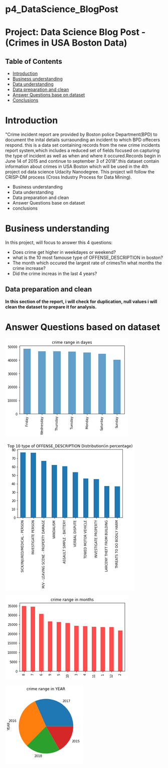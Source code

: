 # p4_DataScience_BlogPost
# Project: Data Science Blog Post - (Crimes in USA Boston Data)

## Table of Contents
<ul>
<li><a href="#intro">Introduction</a></li>
<li><a href="#Business understanding">Business understanding</a></li>
<li><a href="#Data understanding">Data understanding</a></li>
<li><a href="#Data preparation and clean">Data preparation and clean</a></li>
<li><a href="#Answer Questions base on dataset">Answer Questions base on dataset</a></li>
<li><a href="#conclusions">Conclusions</a></li>
</ul>

<a id='intro'></a>

# Introduction
"Crime incident report are provided by Boston police Department(BPD) to document the inital details surraounding an incident to which BPD offecers respond. this is a data set containing records from the new crime incidents report system,which includes a reduced set of fields focused on capturing the type of incident as well as  when and where it occured.Records  begin in June 14  of 2015 and continue to september 3 of 2018".this dataset contain information about crimes in USA Boston which will be used  in the 4th project od data science Udacity Nanodegree.
This project will follow the CRISP-DM process (Cross Industry Process for Data Mining).

- Business understanding
- Data understanding
- Data preparation and clean
- Answer Questions base on dataset 
- conclusions
<a id='Business understanding'></a>

# Business understanding

In this project, will focus to answer this 4 questions:

- Does crime get higher in weekdayes or weekend?
- what is the 10 most famouse type of OFFENSE_DESCRIPTION in boston?
- The month which occured the largest rate of crimes?in what months the crime increase?
- Did the crime increas in the last 4 years?
<a id='Data preparation and clean'></a>
## Data preparation and clean

**In this section of the report, i will check for duplication, null values i will clean the dataset to prepare it for analysis.**
<a id='Answer Questions base on dataset'></a>
# Answer Questions based on dataset 

![](images/crime%20range%20in%20days.png)

![](images/Top%2010%20type%20of%20OFFENSE_DESCRIPTION%20Distribution.png)

![](images/crime%20range%20in%20months.png)

![](images/Crime%20range%20in%20YEAR.png)

